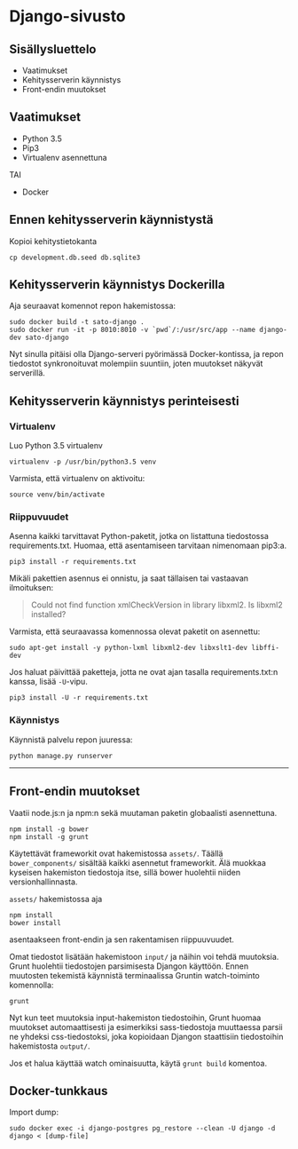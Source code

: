 Django-sivusto
==============

Sisällysluettelo
----------------
- Vaatimukset
- Kehitysserverin käynnistys
- Front-endin muutokset

Vaatimukset
-----------
- Python 3.5
- Pip3
- Virtualenv asennettuna

TAI

- Docker

Ennen kehitysserverin käynnistystä
----------------------------------

Kopioi kehitystietokanta
```
cp development.db.seed db.sqlite3
```

Kehitysserverin käynnistys Dockerilla
-------------------------------------
Aja seuraavat komennot repon hakemistossa:
```
sudo docker build -t sato-django .
sudo docker run -it -p 8010:8010 -v `pwd`/:/usr/src/app --name django-dev sato-django
```
Nyt sinulla pitäisi olla Django-serveri pyörimässä Docker-kontissa, ja repon tiedostot synkronoituvat molempiin suuntiin, joten muutokset näkyvät serverillä.

Kehitysserverin käynnistys perinteisesti
----------------------------------------

### Virtualenv

Luo Python 3.5 virtualenv
```
virtualenv -p /usr/bin/python3.5 venv
```


Varmista, että virtualenv on aktivoitu:
```
source venv/bin/activate
```

### Riippuvuudet

Asenna kaikki tarvittavat Python-paketit, jotka on listattuna tiedostossa
requirements.txt. Huomaa, että asentamiseen tarvitaan nimenomaan pip3:a.
```
pip3 install -r requirements.txt
```

Mikäli pakettien asennus ei onnistu, ja saat tällaisen tai vastaavan ilmoituksen:
> Could not find function xmlCheckVersion in library libxml2. Is libxml2 installed?

Varmista, että seuraavassa komennossa olevat paketit on asennettu:
```
sudo apt-get install -y python-lxml libxml2-dev libxslt1-dev libffi-dev
```

Jos haluat päivittää paketteja, jotta ne ovat ajan tasalla requirements.txt:n
kanssa, lisää `-U`-vipu.
```
pip3 install -U -r requirements.txt
```

### Käynnistys

Käynnistä palvelu repon juuressa:
```
python manage.py runserver
```

---

Front-endin muutokset
---------------------

Vaatii node.js:n ja npm:n sekä muutaman paketin globaalisti asennettuna.
```
npm install -g bower
npm install -g grunt
```

Käytettävät frameworkit ovat hakemistossa `assets/`. Täällä
`bower_components/` sisältää kaikki asennetut frameworkit. Älä muokkaa kyseisen
hakemiston tiedostoja itse, sillä bower huolehtii niiden versionhallinnasta.

`assets/` hakemistossa aja
```
npm install
bower install
```
asentaakseen front-endin ja sen rakentamisen riippuuvuudet.

Omat tiedostot lisätään hakemistoon `input/` ja näihin voi tehdä muutoksia.
Grunt huolehtii tiedostojen parsimisesta Djangon käyttöön. Ennen muutosten
tekemistä käynnistä terminaalissa Gruntin watch-toiminto komennolla:
```
grunt
```
Nyt kun teet muutoksia input-hakemiston tiedostoihin, Grunt huomaa muutokset
automaattisesti ja esimerkiksi sass-tiedostoja muuttaessa parsii ne yhdeksi
css-tiedostoksi, joka kopioidaan Djangon staattisiin tiedostoihin hakemistosta
`output/`.

Jos et halua käyttää watch ominaisuutta, käytä `grunt build` komentoa.


Docker-tunkkaus
---------------

Import dump:
```
sudo docker exec -i django-postgres pg_restore --clean -U django -d django < [dump-file]
```


